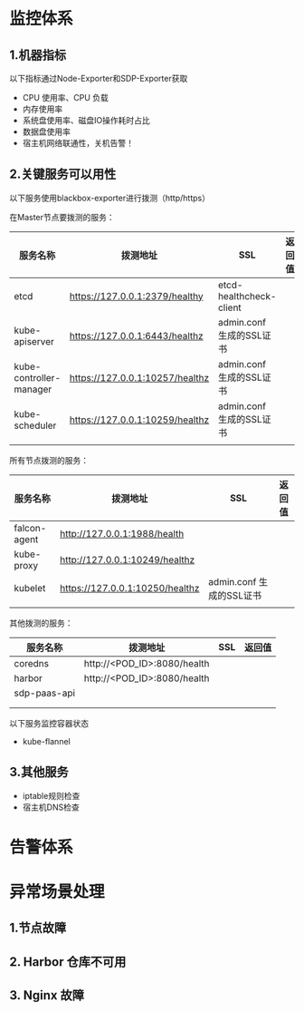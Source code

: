 # 监控体系
## 1.机器指标

以下指标通过Node-Exporter和SDP-Exporter获取

- CPU 使用率、CPU 负载
- 内存使用率
- 系统盘使用率、磁盘IO操作耗时占比
- 数据盘使用率
- 宿主机网络联通性，关机告警！

## 2.关键服务可以用性

以下服务使用blackbox-exporter进行拨测（http/https）

在Master节点要拨测的服务：

| 服务名称                | 拨测地址                        | SSL                      | 返回值 |
| ----------------------- | ------------------------------- | ------------------------ | ------ |
| etcd                    | https://127.0.0.1:2379/healthy  | etcd-healthcheck-client  |        |
| kube-apiserver          | https://127.0.0.1:6443/healthz  | admin.conf 生成的SSL证书 |        |
| kube-controller-manager | https://127.0.0.1:10257/healthz | admin.conf 生成的SSL证书 |        |
| kube-scheduler          | https://127.0.0.1:10259/healthz | admin.conf 生成的SSL证书 |        |
|                         |                                 |                          |        |

所有节点拨测的服务：

| 服务名称       | 拨测地址                        | SSL                      | 返回值 |
| -------------- | ------------------------------- | ------------------------ | ------ |
| falcon-agent   | http://127.0.0.1:1988/health    |                          |        |
| kube-proxy     | http://127.0.0.1:10249/healthz  |                          |        |
| kubelet        | https://127.0.0.1:10250/healthz | admin.conf 生成的SSL证书 |        |
|                |                                 |                          |        |

其他拨测的服务：

| 服务名称     | 拨测地址                    | SSL  | 返回值 |
| ------------ | --------------------------- | ---- | ------ |
| coredns      | http://<POD_ID>:8080/health |      |        |
| harbor       | http://<POD_ID>:8080/health |      |        |
| sdp-paas-api |                             |      |        |
|              |                             |      |        |
|              |                             |      |        |

以下服务监控容器状态

- kube-flannel



## 3.其他服务

- iptable规则检查
- 宿主机DNS检查

# 告警体系

# 异常场景处理

## 1.节点故障

## 2. Harbor 仓库不可用

## 3. Nginx 故障

 